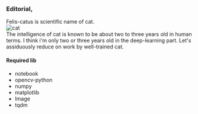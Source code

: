 ### Editorial,
Felis-catus is scientific name of cat. <br>
![cat](etc/cat.gif) <br>
The intelligence of cat is known to be about two to three years old in human terms.
I think i'm only two or three years old in the deep-learning part.
Let's assiduously reduce on work by well-trained cat.<br>

#### Required lib
* notebook
* opencv-python
* numpy
* matplotlib
* Image
* tqdm
